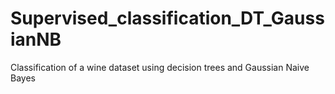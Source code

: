 # Supervised_classification_DT_GaussianNB
Classification of a wine dataset using decision trees and Gaussian Naive Bayes
